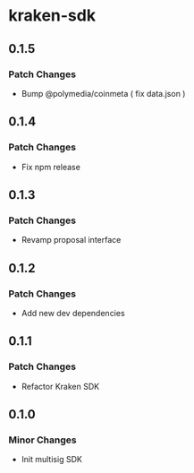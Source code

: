 # kraken-sdk

## 0.1.5

### Patch Changes

- Bump @polymedia/coinmeta ( fix data.json )

## 0.1.4

### Patch Changes

- Fix npm release

## 0.1.3

### Patch Changes

- Revamp proposal interface

## 0.1.2

### Patch Changes

- Add new dev dependencies

## 0.1.1

### Patch Changes

- Refactor Kraken SDK

## 0.1.0

### Minor Changes

- Init multisig SDK
